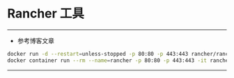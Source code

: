 
# Rancher 工具

********************************************************************************************************************************************************************************************************

* 参考博客文章

```bash
docker run -d --restart=unless-stopped -p 80:80 -p 443:443 rancher/rancher
docker container run --rm --name=rancher -p 80:80 -p 443:443 -it rancher/rancher:latest /bin/bash
```

********************************************************************************************************************************************************************************************************